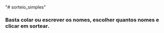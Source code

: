"# sorteio_simples" 

### Basta colar ou escrever os nomes, escolher quantos nomes e clicar em sortear.
